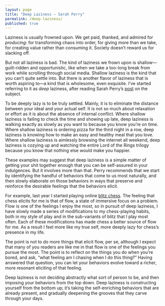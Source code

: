 ```yaml
---
layout: page
title: "Deep Laziness — Sarah Perry"
permalink: /deep-laziness/
published: true
---
```


Laziness is usually frowned upon. We get paid, thanked, and admired for *producing*: for transforming chaos into order, for giving more than we take, for creating value rather than consuming it. Society doesn’t reward us for slacking off. 

But not all laziness is bad. The kind of laziness we frown upon is shallow—guilt-ridden and opportunistic, like when we take a too-long break from work while scrolling through social media. Shallow laziness is the kind that you can’t quite settle into. But there is another flavor of laziness that is worth aspiring to—a kind that is wholesome, even exquisite. I’ve started referring to it as *deep* laziness, after reading Sarah Perry’s [post](https://www.ribbonfarm.com/2018/04/06/deep-laziness/) on the subject.

To be deeply lazy is to be truly settled. Mainly, it is to eliminate the distance between your ideal and your actual self. It is not so much about relaxation or effort as it is about the absence of internal conflict. Where shallow laziness is failing to check the time and showing up late, deep laziness is walking exactly as slowly as you want to because you know you’re on time. Where shallow laziness is ordering pizza for the third night in a row, deep laziness is knowing how to make an easy and healthy meal that you love. Where shallow laziness is aimlessly browsing the internet all weekend, deep laziness is cozying up and watching the entire Lord of the Rings trilogy because you know that nothing else would make you happier.

These examples may suggest that deep laziness is a simple matter of getting your shit together enough that you can be self-assured in your indulgences. But it involves more than that. Perry recommends that we start by identifying the handful of behaviors that come to us most naturally, and then slowly elaborate on those behaviors in ways that preserve and reinforce the desirable feelings that the behaviors elicit.

For example, last year I started playing online [blitz chess](https://en.wikipedia.org/wiki/Fast_chess#Blitz). The feeling that chess elicits for me is that of flow, a state of immersive focus on a problem. Flow is one of the feelings I enjoy the most, so in pursuit of deep laziness, I have slowly made a series of modifications to my chess-playing habits, both in my style of play and in the sub-variants of blitz that I play most often. Each of these modifications has made chess a better source of flow for me. As a result I feel more like my true self, more deeply lazy for chess’s presence in my life.

The point is not to do more things that elicit flow, per se, although I expect that many of you readers are like me in that flow is one of the feelings you pursue the most. The point is to reflect on the things you do when you’re bored, and ask, “what feeling am I chasing when I do this thing?” Having answered that question, you can let your behaviors evolve toward a richer, more resonant eliciting of that feeling.

Deep laziness is not deciding abstractly what sort of person to be, and then imposing your behaviors from the top down. Deep laziness is constructing yourself from the bottom up; it’s taking the self-enriching behaviors that are already present, and gradually deepening the grooves that they carve through your days.